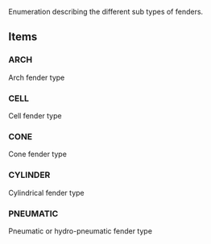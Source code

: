 Enumeration describing the different sub types of fenders.

<!-- end of short definition -->


## Items

### ARCH
Arch fender type

### CELL
Cell fender type

### CONE
Cone fender type

### CYLINDER
Cylindrical fender type

### PNEUMATIC
Pneumatic or hydro-pneumatic fender type
